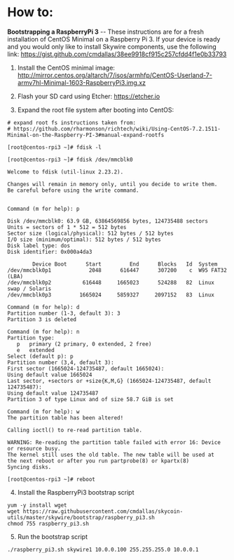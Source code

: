 # How to:
**Bootstrapping a RaspberryPi 3**
-- These instructions are for a fresh installation of CentOS Minimal on a Raspberry Pi 3. If your device is ready and you would only like to install Skywire components, use the following link: https://gist.github.com/cmdallas/38ee9918cf915c257cfdd4f1e0b33793
1. Install the CentOS minimal image: http://mirror.centos.org/altarch/7/isos/armhfp/CentOS-Userland-7-armv7hl-Minimal-1603-RaspberryPi3.img.xz

2. Flash your SD card using Etcher: https://etcher.io

3. Expand the root file system after booting into CentOS:
```
# expand root fs instructions taken from:
# https://github.com/rharmonson/richtech/wiki/Using-CentOS-7.2.1511-Minimal-on-the-Raspberry-PI-3#manual-expand-rootfs

[root@centos-rpi3 ~]# fdisk -l

[root@centos-rpi3 ~]# fdisk /dev/mmcblk0

Welcome to fdisk (util-linux 2.23.2).

Changes will remain in memory only, until you decide to write them.
Be careful before using the write command.


Command (m for help): p

Disk /dev/mmcblk0: 63.9 GB, 63864569856 bytes, 124735488 sectors
Units = sectors of 1 * 512 = 512 bytes
Sector size (logical/physical): 512 bytes / 512 bytes
I/O size (minimum/optimal): 512 bytes / 512 bytes
Disk label type: dos
Disk identifier: 0x000a4da3

        Device Boot      Start         End      Blocks   Id  System
/dev/mmcblk0p1            2048      616447      307200    c  W95 FAT32 (LBA)
/dev/mmcblk0p2          616448     1665023      524288   82  Linux swap / Solaris
/dev/mmcblk0p3         1665024     5859327     2097152   83  Linux

Command (m for help): d
Partition number (1-3, default 3): 3
Partition 3 is deleted

Command (m for help): n
Partition type:
   p   primary (2 primary, 0 extended, 2 free)
   e   extended
Select (default p): p
Partition number (3,4, default 3):
First sector (1665024-124735487, default 1665024):
Using default value 1665024
Last sector, +sectors or +size{K,M,G} (1665024-124735487, default 124735487):
Using default value 124735487
Partition 3 of type Linux and of size 58.7 GiB is set

Command (m for help): w
The partition table has been altered!

Calling ioctl() to re-read partition table.

WARNING: Re-reading the partition table failed with error 16: Device or resource busy.
The kernel still uses the old table. The new table will be used at
the next reboot or after you run partprobe(8) or kpartx(8)
Syncing disks.

[root@centos-rpi3 ~]# reboot
```

4. Install the RaspberryPi3 bootstrap script
```
yum -y install wget
wget https://raw.githubusercontent.com/cmdallas/skycoin-utils/master/skywire/bootstrap/raspberry_pi3.sh
chmod 755 raspberry_pi3.sh
```

5. Run the bootstrap script
```
./raspberry_pi3.sh skywire1 10.0.0.100 255.255.255.0 10.0.0.1
```
